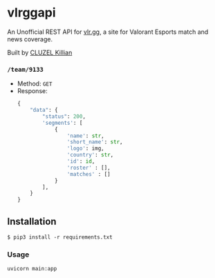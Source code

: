 # vlrggapi

An Unofficial REST API for [vlr.gg](https://www.vlr.gg/), a site for Valorant Esports match and news coverage.

Built by [CLUZEL Killian](https://github.com/Killian-pro)

### `/team/9133`

- Method: `GET`
- Response:
  ```python
  {
      "data": {
          "status": 200,
          'segments': [
              {
                  'name': str,
                  'short_name': str,
                  'logo': img,
                  'country': str,
                  'id': id,
                  'roster' : [],
                  'matches' : []
              }
          ],
      }
  }
  ```

## Installation

```
$ pip3 install -r requirements.txt
```

### Usage

```
uvicorn main:app
```
